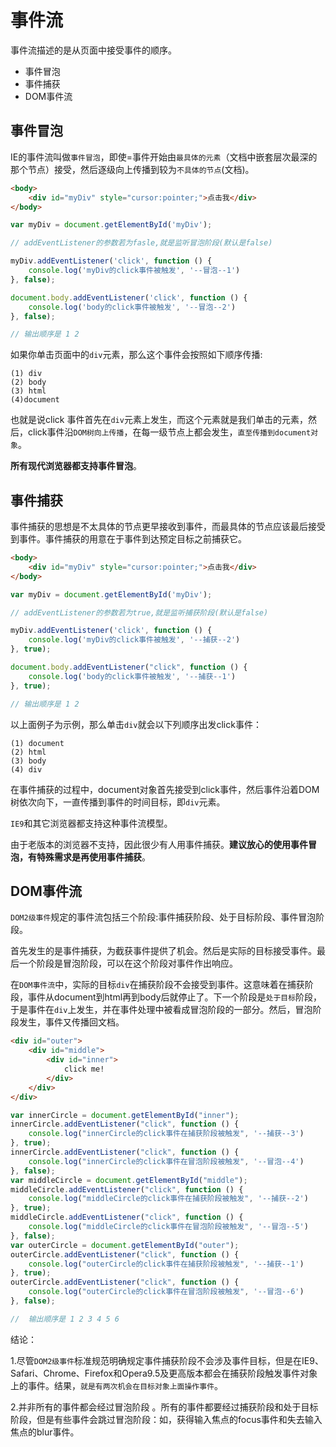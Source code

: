 # 事件流

事件流描述的是从页面中接受事件的顺序。

- 事件冒泡
- 事件捕获
- DOM事件流

## 事件冒泡

IE的事件流叫做`事件冒泡`，即使=事件开始由`最具体的元素`（文档中嵌套层次最深的那个节点）接受，然后逐级向上传播到较为`不具体的节点`(文档)。

```html
<body>
    <div id="myDiv" style="cursor:pointer;">点击我</div>
</body>
```

```javascript
var myDiv = document.getElementById('myDiv');

// addEventListener的参数若为fasle,就是监听冒泡阶段(默认是false)

myDiv.addEventListener('click', function () {
    console.log('myDiv的click事件被触发', '--冒泡--1')
}, false);

document.body.addEventListener('click', function () {
    console.log('body的click事件被触发', '--冒泡--2')
}, false);

// 输出顺序是 1 2
```

如果你单击页面中的`div`元素，那么这个事件会按照如下顺序传播:

```
(1) div
(2) body
(3) html
(4)document
```

也就是说click 事件首先在`div`元素上发生，而这个元素就是我们单击的元素，然后，click事件沿`DOM树向上传播`，在每一级节点上都会发生，`直至传播到document对象`。

**所有现代浏览器都支持事件冒泡**。

## 事件捕获

事件捕获的思想是不太具体的节点更早接收到事件，而最具体的节点应该最后接受到事件。事件捕获的用意在于事件到达预定目标之前捕获它。

```html
<body>
    <div id="myDiv" style="cursor:pointer;">点击我</div>
</body>
```

```javascript
var myDiv = document.getElementById('myDiv');

// addEventListener的参数若为true,就是监听捕获阶段(默认是false)

myDiv.addEventListener('click', function () {
    console.log('myDiv的click事件被触发', '--捕获--2')
}, true);

document.body.addEventListener("click", function () {
    console.log('body的click事件被触发', '--捕获--1')
}, true);

// 输出顺序是 1 2
```

以上面例子为示例，那么单击`div`就会以下列顺序出发click事件：

```
(1) document
(2) html
(3) body
(4) div
```

在事件捕获的过程中，document对象首先接受到click事件，然后事件沿着DOM树依次向下，一直传播到事件的时间目标，即`div`元素。

`IE9`和其它浏览器都支持这种事件流模型。

由于老版本的浏览器不支持，因此很少有人用事件捕获。**建议放心的使用事件冒泡，有特殊需求是再使用事件捕获**。

## DOM事件流

`DOM2级事件`规定的事件流包括三个阶段:事件捕获阶段、处于目标阶段、事件冒泡阶段。

首先发生的是事件捕获，为截获事件提供了机会。然后是实际的目标接受事件。最后一个阶段是冒泡阶段，可以在这个阶段对事件作出响应。

在`DOM事件流`中，实际的目标`div`在捕获阶段不会接受到事件。这意味着在捕获阶段，事件从document到html再到body后就停止了。下一个阶段是`处于目标`阶段，于是事件在`div`上发生，并在事件处理中被看成冒泡阶段的一部分。然后，冒泡阶段发生，事件又传播回文档。

```html
<div id="outer">
    <div id="middle">
        <div id="inner">
            click me!
        </div>
    </div>
</div>
```

```javascript
var innerCircle = document.getElementById("inner");
innerCircle.addEventListener("click", function () {
    console.log("innerCircle的click事件在捕获阶段被触发", '--捕获--3')
}, true);
innerCircle.addEventListener("click", function () {
    console.log("innerCircle的click事件在冒泡阶段被触发", '--冒泡--4')
}, false);
var middleCircle = document.getElementById("middle");
middleCircle.addEventListener("click", function () {
    console.log("middleCircle的click事件在捕获阶段被触发", '--捕获--2')
}, true);
middleCircle.addEventListener("click", function () {
    console.log("middleCircle的click事件在冒泡阶段被触发", '--冒泡--5')
}, false);
var outerCircle = document.getElementById("outer");
outerCircle.addEventListener("click", function () {
    console.log("outerCircle的click事件在捕获阶段被触发", '--捕获--1')
}, true);
outerCircle.addEventListener("click", function () {
    console.log("outerCircle的click事件在冒泡阶段被触发", '--冒泡--6')
}, false);

//  输出顺序是 1 2 3 4 5 6
```

结论：

1.尽管`DOM2级事件`标准规范明确规定事件捕获阶段不会涉及事件目标，但是在IE9、Safari、Chrome、Firefox和Opera9.5及更高版本都会在捕获阶段触发事件对象上的事件。结果，`就是有两次机会在目标对象上面操作事件`。

2.并非所有的事件都会经过冒泡阶段 。所有的事件都要经过捕获阶段和处于目标阶段，但是有些事件会跳过冒泡阶段：如，获得输入焦点的focus事件和失去输入焦点的blur事件。
